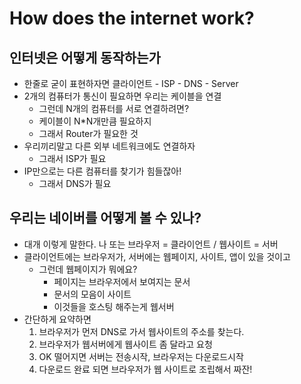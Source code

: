 # How does the internet work?
## 인터넷은 어떻게 동작하는가
- 한줄로 굳이 표현하자면 클라이언트 - ISP - DNS - Server
- 2개의 컴퓨터가 통신이 필요하면 우리는 케이블을 연결
  - 그런데 N개의 컴퓨터를 서로 연결하려면?
  - 케이블이 N*N개만큼 필요하지
  - 그래서 Router가 필요한 것
- 우리끼리말고 다른 외부 네트워크에도 연결하자
  - 그래서 ISP가 필요
- IP만으로는 다른 컴퓨터를 찾기가 힘들잖아!
  - 그래서 DNS가 필요

## 우리는 네이버를 어떻게 볼 수 있나?
- 대개 이렇게 말한다. 나 또는 브라우저 = 클라이언트 / 웹사이트 = 서버
- 클라이언트에는 브라우저가, 서버에는 웹페이지, 사이트, 앱이 있을 것이고
  - 그런데 웹페이지가 뭐에요?
    - 페이지는 브라우저에서 보여지는 문서
    - 문서의 모음이 사이트
    - 이것들을 호스팅 해주는게 웹서버
- 간단하게 요약하면
  1. 브라우저가 먼저 DNS로 가서 웹사이트의 주소를 찾는다.
  2. 브라우저가 웹서버에게 웹사이트 좀 달라고 요청
  3. OK 떨어지면 서버는 전송시작, 브라우저는 다운로드시작
  4. 다운로드 완료 되면 브라우저가 웹 사이트로 조립해서 짜잔!
